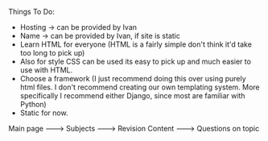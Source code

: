 Things To Do:
- Hosting -> can be provided by Ivan
- Name -> can be provided by Ivan, if site is static
- Learn HTML for everyone (HTML is a fairly simple don't think it'd take too long to pick up)
- Also for style CSS can be used its easy to pick up and much easier to use with HTML.
- Choose a framework (I just recommend doing this over using purely html files. I don't recommend creating our own templating system. More specifically I recommend either Django, since most are familiar with Python)
- Static for now.

Main page ---> Subjects ---> Revision Content ---> Questions on topic
